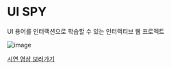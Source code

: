 # UI SPY

UI 용어를 인터랙션으로 학습할 수 있는 인터랙티브 웹 프로젝트

![image](https://github.com/user-attachments/assets/601264f1-6612-4d3f-b8ad-86f88e0ee954)

<div>
    <a href="https://youtu.be/FHOyQGZ7Fbk?si=BbkwUqKXtkPBbXQA">
        시연 영상 보러가기
    </a>
</div>
